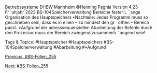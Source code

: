 Betriebssysteme DHBW Mannheim ©Henning Pagnia Version 4.23 Fr¨uhjahr 2023 BS–104Speicherverwaltung Bereiche fester L ¨ange Organisation des Hauptspeichers
•Nachteile:
Jedes Programm muss so geschrieben sein, dass es in einen – zu mindest den gr ¨oßten – Bereich passt.
⋄Aufgrund der adresssequenziellen Abarbeitung der Befehle durch den Prozessor muss der Bereich
zwingend zusammenh ¨angend sein!

   Tags & Topics:
   #Hauptspeicher
   #Hauptspeichers
   #BS–104Speicherverwaltung
   #Abarbeitung
   #⋄Aufgrund

[Previous: #BS-Folien_255](BS-Folien_255.md)

[Next: #BS-Folien_255](BS-Folien_255.md)